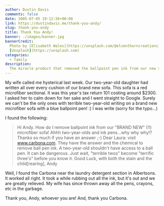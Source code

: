 ```yaml
---
author: Dustin Davis
comments: false
date: 2005-07-05 19:12:56+00:00
link: https://dustindavis.me/thank-you-andy/
slug: thank-you-andy
title: Thank You Andy!
banner: ./images/banner.jpg
bannerCredit:
  Photo by [Elisabeth Wales](https://unsplash.com/@elventhorncreations) on
  [Unsplash](https://unsplash.com)
categories:
  - family
description:
  The miracle product that removed the ballpoint pen ink from our new sofa
---
```


My wife called me hysterical last week. Our two-year-old daughter had written
all over every cushion of our brand new sofa. This sofa is a red microfiber
sectional. It was this year's tax return 101 costing around \$2300. I asked her
to calm down for her sake and I went straight to Google. Surely we can't be the
only ones with terrible two-year-old writing on a brand new microfiber sofa with
a blue ballpoint pen! :) I was write (sorry for the typo...)

I found the following:

> Hi Andy. How do I remove ballpoint ink from our "BRAND NEW" (!!) microfiber
> sofa! Ahhh two-year-olds and ink pens...why why why!? Thanks so much if you
> have an answer ;-) Dear Laura: visit www.carbona.com. They have the answer and
> the chemical to remove ball pen ink. A two-year-old shouldn't have access to a
> ball pen. It can be dangerous. Just wait, "terrible twos" become "terrific
> three's" before you know it. Good Luck, with both the stain and the
> child[rearing], Andy

Well, I found the Carbona near the laundry detergent section in Albertsons. It
worked all right. It took a while rubbing out all the ink, but it's out and we
are greatly relieved. My wife has since thrown away all the pens, crayons, etc
in the garbage.

Thank you, Andy, whoever you are! And, thank you Carbona.
